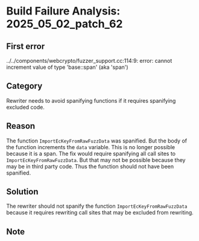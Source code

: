 # Build Failure Analysis: 2025_05_02_patch_62

## First error

../../components/webcrypto/fuzzer_support.cc:114:9: error: cannot increment value of type 'base::span<const uint8_t>' (aka 'span<const unsigned char>')

## Category
Rewriter needs to avoid spanifying functions if it requires spanifying excluded code.

## Reason
The function `ImportEcKeyFromRawFuzzData` was spanified. But the body of the function increments the `data` variable. This is no longer possible because it is a span. The fix would require spanifying all call sites to `ImportEcKeyFromRawFuzzData`. But that may not be possible because they may be in third party code. Thus the function should not have been spanified.

## Solution
The rewriter should not spanify the function `ImportEcKeyFromRawFuzzData` because it requires rewriting call sites that may be excluded from rewriting.

## Note
